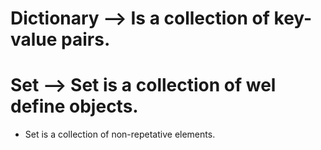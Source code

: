 # Dictionary --> Is a collection of key-value pairs.
# Set --> Set is a collection of wel define objects.
   - Set is a collection of non-repetative elements.